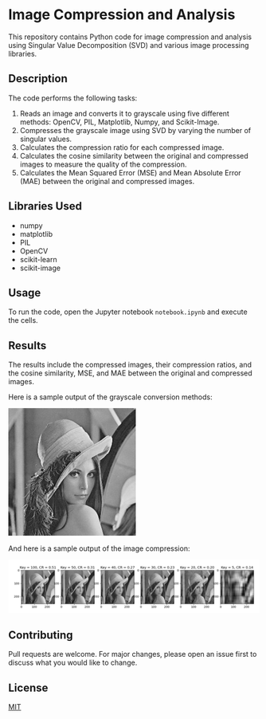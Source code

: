 # Image Compression and Analysis

This repository contains Python code for image compression and analysis using Singular Value Decomposition (SVD) and various image processing libraries.

## Description

The code performs the following tasks:

1. Reads an image and converts it to grayscale using five different methods: OpenCV, PIL, Matplotlib, Numpy, and Scikit-Image.
2. Compresses the grayscale image using SVD by varying the number of singular values.
3. Calculates the compression ratio for each compressed image.
4. Calculates the cosine similarity between the original and compressed images to measure the quality of the compression.
5. Calculates the Mean Squared Error (MSE) and Mean Absolute Error (MAE) between the original and compressed images.

## Libraries Used

- numpy
- matplotlib
- PIL
- OpenCV
- scikit-learn
- scikit-image

## Usage

To run the code, open the Jupyter notebook `notebook.ipynb` and execute the cells.

## Results

The results include the compressed images, their compression ratios, and the cosine similarity, MSE, and MAE between the original and compressed images.

Here is a sample output of the grayscale conversion methods:

![Grayscale Conversion Methods](./images/gray%20image.jpg)

And here is a sample output of the image compression:

![Image Compression](./output.png)

## Contributing

Pull requests are welcome. For major changes, please open an issue first to discuss what you would like to change.

## License

[MIT](https://choosealicense.com/licenses/mit/)
